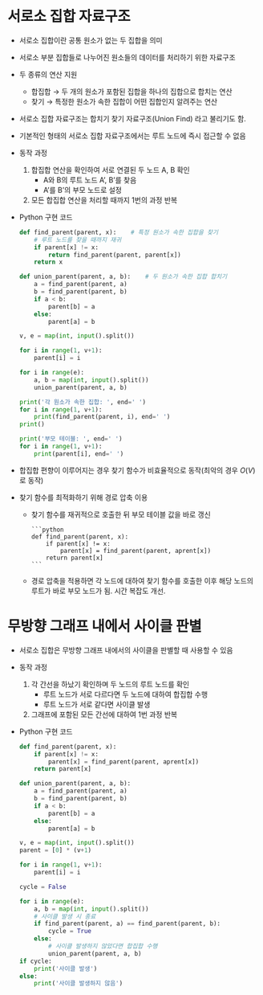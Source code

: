 # 서로소 집합 자료구조

- 서로소 집합이란 공통 원소가 없는 두 집합을 의미
- 서로소 부분 집합들로 나누어진 원소들의 데이터를 처리하기 위한 자료구조
- 두 종류의 연산 지원
  - 합집합 → 두 개의 원소가 포함된 집합을 하나의 집합으로 합치는 연산
  - 찾기 → 특정한 원소가 속한 집합이 어떤 집합인지 알려주는 연산
- 서로소 집합 자료구조는 합치기 찾기 자료구조(Union Find) 라고 불리기도 함.
- 기본적인 형태의 서로소 집합 자료구조에서는 루트 노드에 즉시 접근할 수 없음
- 동작 과정
    1. 합집합 연산을 확인하여 서로 연결된 두 노드  A, B 확인
        - A와 B의 루트 노드  A’, B’를 찾음
        - A’를 B’의 부모 노드로 설정
    2. 모든 합집합 연산을 처리할 때까지 1번의 과정 반복
- Python 구현 코드

    ```python
    def find_parent(parent, x):    # 특정 원소가 속한 집합을 찾기
    	# 루트 노드를 찾을 때까지 재귀
    	if parent[x] != x:
    		return find_parent(parent, parent[x])
    	return x
    
    def union_parent(parent, a, b):    # 두 원소가 속한 집합 합치기
    	a = find_parent(parent, a)
    	b = find_parent(parent, b)
    	if a < b:
    		parent[b] = a
    	else:
    		parent[a] = b
    
    v, e = map(int, input().split())
    
    for i in range(1, v+1):
    	parent[i] = i
    
    for i in range(e):
    	a, b = map(int, input().split())
    	union_parent(parent, a, b)
    
    print('각 원소가 속한 집합: ', end=' ')
    for i in range(1, v+1):
    	print(find_parent(parent, i), end=' ')
    print()
    
    print('부모 테이블: ', end=' ')
    for i in range(1, v+1):
    	print(parent[i], end=' ')
    ```

- 합집합 편향이 이루어지는 경우 찾기 함수가 비효율적으로 동작(최악의 경우 $O(V)$로 동작)
- 찾기 함수를 최적화하기 위해 경로 압축 이용
  - 찾기 함수를 재귀적으로 호출한 뒤 부모 테이블 값을 바로 갱신
        
        ```python
        def find_parent(parent, x):
        	if parent[x] != x:
        		parent[x] = find_parent(parent, aprent[x])
        	return parent[x]
        ```
        
  - 경로 압축을 적용하면 각 노드에 대하여 찾기 함수를 호출한 이후 해당 노드의 루트가 바로 부모 노드가 됨. 시간 복잡도 개선.

# 무방향 그래프 내에서 사이클 판별

- 서로소 집합은 무방향 그래프 내에서의 사이클을 판별할 때 사용할 수 있음
- 동작 과정
    1. 각 간선을 하났기 확인하며 두 노드의 루트 노드를 확인
        - 루트 노드가 서로 다르다면 두 노드에 대하여 합집합 수행
        - 루트 노드가 서로 같다면 사이클 발생
    2. 그래프에 포함된 모든 간선에 대하여 1번 과정 반복
- Python 구현 코드

    ```python
    def find_parent(parent, x):
    	if parent[x] != x:
    		parent[x] = find_parent(parent, aprent[x])
    	return parent[x]
    
    def union_parent(parent, a, b):    
    	a = find_parent(parent, a)
    	b = find_parent(parent, b)
    	if a < b:
    		parent[b] = a
    	else:
    		parent[a] = b
    
    v, e = map(int, input().split())
    parent = [0] * (v+1)
    
    for i in range(1, v+1):
    	parent[i] = i
    
    cycle = False
    
    for i in range(e):
    	a, b = map(int, input().split())
    	# 사이클 발생 시 종료
    	if find_parent(parent, a) == find_parent(parent, b):
    		cycle = True
    	else:
    		# 사이클 발생하지 않았다면 합집합 수행
    		union_parent(parent, a, b)
    if cycle:
    	print('사이클 발생')
    else:
    	print('사이클 발생하지 않음')
    ```
